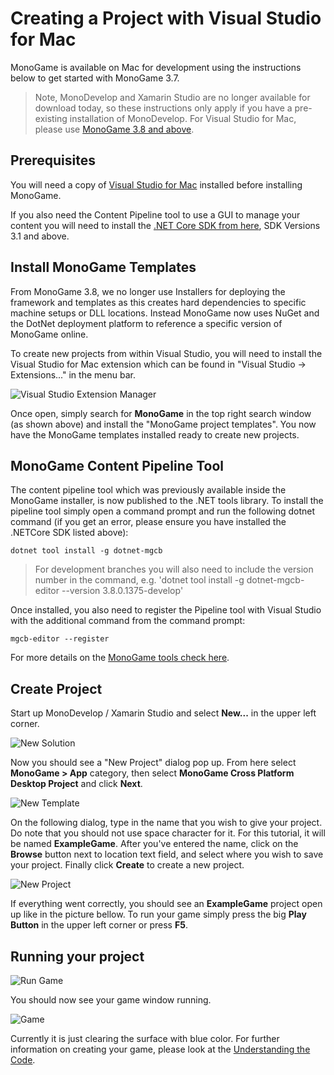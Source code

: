 # Creating a Project with Visual Studio for Mac

MonoGame is available on Mac for development using the instructions below to get started with MonoGame 3.7.

> Note, MonoDevelop and Xamarin Studio are no longer available for download today, so these instructions only apply if you have a pre-existing installation of MonoDevelop.  For Visual Studio for Mac, please use [MonoGame 3.8 and above](../3.8/1_creating_a_new_project_vsm.md).

## Prerequisites

You will need a copy of [Visual Studio for Mac](https://visualstudio.microsoft.com/vs/mac/) installed before installing MonoGame.

If you also need the Content Pipeline tool to use a GUI to manage your content you will need to install the [.NET Core SDK from here](https://dotnet.microsoft.com/download), SDK Versions 3.1 and above.


## Install MonoGame Templates

From MonoGame 3.8, we no longer use Installers for deploying the framework and templates as this creates hard dependencies to specific machine setups or DLL locations.  Instead MonoGame now uses NuGet and the DotNet deployment platform to reference a specific version of MonoGame online.

To create new projects from within Visual Studio, you will need to install the Visual Studio for Mac extension which can be found in "Visual Studio -> Extensions..." in the menu bar.

![Visual Studio Extension Manager](~/images/getting_started/1_VisualStudioMacExtensionManager.png)

Once open, simply search for **MonoGame** in the top right search window (as shown above) and install the "MonoGame project templates".  You now have the MonoGame templates installed ready to create new projects.

## MonoGame Content Pipeline Tool

The content pipeline tool which was previously available inside the MonoGame installer, is now published to the .NET tools library. To install the pipeline tool simply open a command prompt and run the following dotnet command (if you get an error, please ensure you have installed the .NETCore SDK listed above):

```
dotnet tool install -g dotnet-mgcb
```

> For development branches you will also need to include the version number in the command, e.g. 'dotnet tool install -g dotnet-mgcb-editor --version 3.8.0.1375-develop'

Once installed, you also need to register the Pipeline tool with Visual Studio with the additional command from the command prompt:

```
mgcb-editor --register
```

For more details on the [MonoGame tools check here](~/tools/tools.md).

## Create Project

Start up MonoDevelop / Xamarin Studio and select **New...** in the upper left corner.

![New Solution](~/images/getting_started/1_new_soulution_md.png)

Now you should see a "New Project" dialog pop up. From here select **MonoGame > App** category, then select **MonoGame Cross Platform Desktop Project** and click **Next**.

![New Template](~/images/getting_started/1_template_dialog_md.png)

On the following dialog, type in the name that you wish to give your project. Do note that you should not use space character for it. For this tutorial, it will be named **ExampleGame**. After you've entered the name, click on the **Browse** button next to location text field, and select where you wish to save your project. Finally click **Create** to create a new project.

![New Project](~/images/getting_started/1_project_dialog_md.png)

If everything went correctly, you should see an **ExampleGame** project open up like in the picture bellow. To run your game simply press the big **Play Button** in the upper left corner or press **F5**.

## Running your project

![Run Game](~/images/getting_started/1_run_game_md.png)

You should now see your game window running.

![Game](~/images/getting_started/1_game_md.png)

Currently it is just clearing the surface with blue color. For further information on creating your game, please look at the [Understanding the Code](/getting_started/2_understanding_the_code.md).
